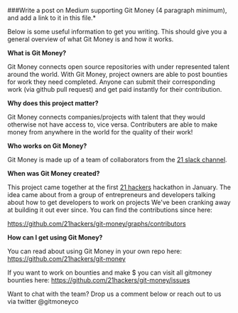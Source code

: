 ###Write a post on Medium supporting Git Money (4 paragraph minimum), and add a link to it in this file.*

Below is some useful information to get you writing. This should give you a general overview of what Git Money is and how it works.

**What is Git Money?**

Git Money connects open source repositories with under represented talent around the world. With Git Money, project owners are able to post bounties for work they need completed. Anyone can submit their corresponding work (via github pull request) and get paid instantly for their contribution. 

**Why does this project matter?** 

Git Money connects companies/projects with talent that they would otherwise not have access to, vice versa. Contributers are able to make money from anywhere in the world for the quality of their work! 

**Who works on Git Money?**

Git Money is made up of a team of collaborators from the [21 slack channel](https://slack.21.co).

**When was Git Money created?**

This project came together at the first [21 hackers](http://21hackers.com) hackathon in January. The idea came about from a group of entrepreneurs and developers talking about how to get developers to work on projects We've been cranking away at building it out ever since. You can find the contributions since here: 

https://github.com/21hackers/git-money/graphs/contributors

**How can I get using Git Money?**

You can read about using Git Money in your own repo here: https://github.com/21hackers/git-money

If you want to work on bounties and make $ you can visit all gitmoney bounties here: https://github.com/21hackers/git-money/issues

Want to chat with the team? Drop us a comment below or reach out to us via twitter @gitmoneyco



